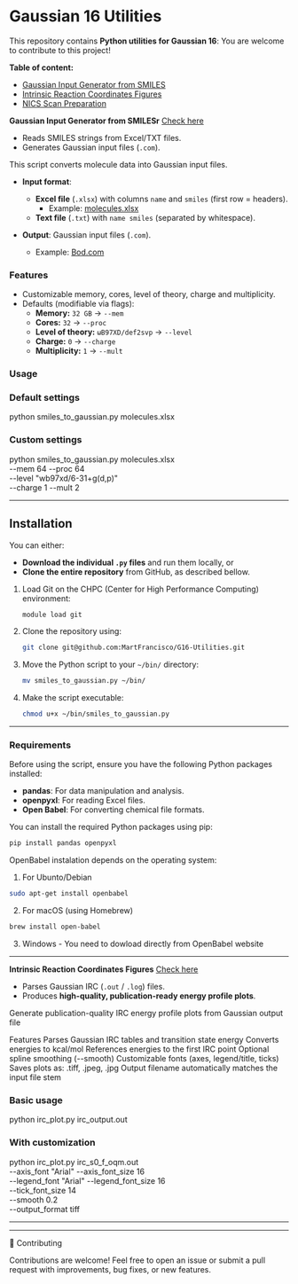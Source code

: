 # Gaussian 16 Utilities
This repository contains **Python utilities for Gaussian 16**:
You are welcome to contribute to this project!

**Table of content:**
- [Gaussian Input Generator from SMILES](#inp-gen)
- [Intrinsic Reaction Coordinates Figures](#irc-gen)
- [NICS Scan Preparation](#nics-scan)  

<!-- headings -->
<a id="inp-gen"></a>

**Gaussian Input Generator from SMILESr**
   [Check here](https://github.com/MartFrancisco/G16-Utilities/tree/main/input_generator)
   - Reads SMILES strings from Excel/TXT files.  
   - Generates Gaussian input files (`.com`). 

   This script converts molecule data into Gaussian input files.

- **Input format**:  
  - **Excel file** (`.xlsx`) with columns `name` and `smiles` (first row = headers).  
    - Example: [molecules.xlsx](https://github.com/MartFrancisco/G16-Utilities/blob/main/molecules.xlsx)  
  - **Text file** (`.txt`) with `name smiles` (separated by whitespace).  

- **Output**: Gaussian input files (`.com`).  
  - Example: [Bod.com](https://github.com/MartFrancisco/G16-Utilities/blob/main/Bod.com)  

### Features
- Customizable memory, cores, level of theory, charge and multiplicity.  
- Defaults (modifiable via flags):  
  - **Memory:** `32 GB` → `--mem`  
  - **Cores:** `32` → `--proc`  
  - **Level of theory:** `ωB97XD/def2svp` → `--level`  
  - **Charge:** `0` → `--charge`  
  - **Multiplicity:** `1` → `--mult`  

### Usage

### Default settings
python smiles_to_gaussian.py molecules.xlsx

### Custom settings
python smiles_to_gaussian.py molecules.xlsx \
    --mem 64 --proc 64 \
    --level "wb97xd/6-31+g(d,p)" \
    --charge 1 --mult 2

---

## Installation

You can either:

- **Download the individual `.py` files** and run them locally, or  
- **Clone the entire repository** from GitHub, as described bellow.  

1. Load Git on the CHPC (Center for High Performance Computing) environment:
    ```bash
    module load git
    ```

2. Clone the repository using:
    ```bash
    git clone git@github.com:MartFrancisco/G16-Utilities.git
    ```

3. Move the Python script to your `~/bin/` directory:
    ```bash
    mv smiles_to_gaussian.py ~/bin/
    ```

4. Make the script executable:
    ```bash
    chmod u+x ~/bin/smiles_to_gaussian.py
    ```

---

### Requirements

Before using the script, ensure you have the following Python packages installed:

- **pandas**: For data manipulation and analysis.
- **openpyxl**: For reading Excel files.
- **Open Babel**: For converting chemical file formats.

You can install the required Python packages using pip:

```bash
pip install pandas openpyxl
```

OpenBabel instalation depends on the operating system:

1) For Ubunto/Debian
```bash
sudo apt-get install openbabel
```
2) For macOS (using Homebrew)
```bash
brew install open-babel
```
3) Windows - You need to dowload directly from OpenBabel website

--- 

<!-- headings -->
<a id="irc-gen"></a>

**Intrinsic Reaction Coordinates Figures**
   [Check here](https://github.com/MartFrancisco/G16-Utilities/tree/main/irc_generator)
   - Parses Gaussian IRC (`.out` / `.log`) files.  
   - Produces **high-quality, publication-ready energy profile plots**.  


Generate publication-quality IRC energy profile plots from Gaussian output file

Features
Parses Gaussian IRC tables and transition state energy
Converts energies to kcal/mol
References energies to the first IRC point
Optional spline smoothing (--smooth)
Customizable fonts (axes, legend/title, ticks)
Saves plots as: .tiff, .jpeg, .jpg
Output filename automatically matches the input file stem

### Basic usage
python irc_plot.py irc_output.out

### With customization
python irc_plot.py irc_s0_f_oqm.out \
    --axis_font "Arial" --axis_font_size 16 \
    --legend_font "Arial" --legend_font_size 16 \
    --tick_font_size 14 \
    --smooth 0.2 \
    --output_format tiff
    
---
---

<!-- headings -->
<a id="nics-scan"></a>

🤝 Contributing

Contributions are welcome!
Feel free to open an issue or submit a pull request with improvements, bug fixes, or new features.
